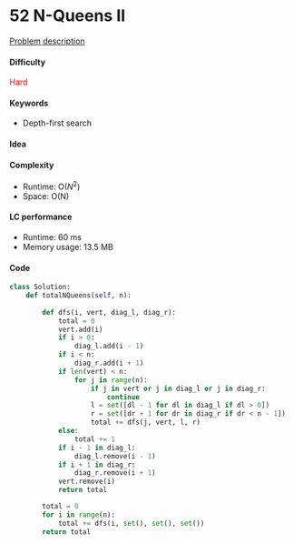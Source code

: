 52 N-Queens II
=======================
[Problem description](https://leetcode.com/problems/n-queens-ii/)

#### Difficulty
<span style="color:red">Hard</span>

#### Keywords
- Depth-first search
  
#### Idea


#### Complexity
- Runtime: O($N^2$)
- Space: O(N)
  
#### LC performance
- Runtime: 60 ms
- Memory usage: 13.5 MB

#### Code
```python
class Solution:
    def totalNQueens(self, n):
        
        def dfs(i, vert, diag_l, diag_r):
            total = 0
            vert.add(i) 
            if i > 0:
                diag_l.add(i - 1)
            if i < n:
                diag_r.add(i + 1)
            if len(vert) < n:
                for j in range(n):
                    if j in vert or j in diag_l or j in diag_r:
                        continue
                    l = set([dl - 1 for dl in diag_l if dl > 0])
                    r = set([dr + 1 for dr in diag_r if dr < n - 1])
                    total += dfs(j, vert, l, r)
            else:
                total += 1
            if i - 1 in diag_l:
                diag_l.remove(i - 1)
            if i + 1 in diag_r:
                diag_r.remove(i + 1)
            vert.remove(i)
            return total

        total = 0
        for i in range(n):
            total += dfs(i, set(), set(), set())
        return total
        
```